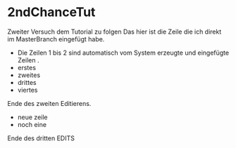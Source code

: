 # 2ndChanceTut
Zweiter Versuch dem Tutorial zu folgen
Das hier ist die Zeile die ich direkt im MasterBranch eingefügt habe.
*  Die Zeilen 1 bis 2 sind automatisch vom System erzeugte und eingefügte Zeilen . 
*  erstes
*  zweites
*  drittes
*  viertes

Ende des zweiten Editierens.
+  neue zeile
+  noch eine

Ende des dritten EDITS
